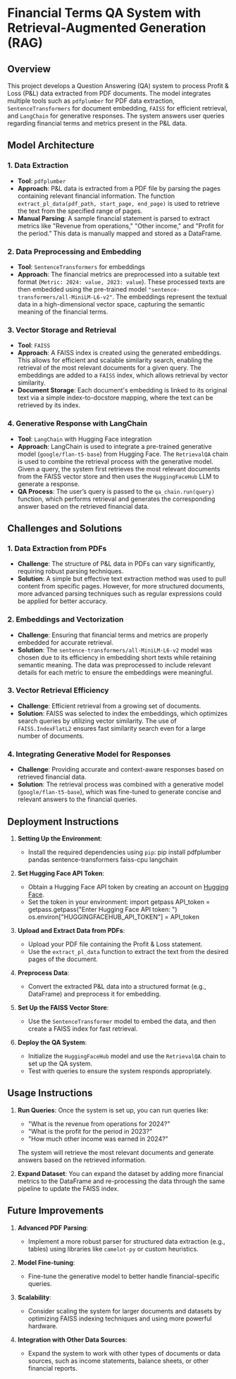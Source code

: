 # Financial Terms QA System with Retrieval-Augmented Generation (RAG)

## Overview

This project develops a Question Answering (QA) system to process Profit & Loss (P&L) data extracted from PDF documents. The model integrates multiple tools such as `pdfplumber` for PDF data extraction, `SentenceTransformers` for document embedding, `FAISS` for efficient retrieval, and `LangChain` for generative responses. The system answers user queries regarding financial terms and metrics present in the P&L data.

## Model Architecture

### 1. **Data Extraction**
   - **Tool**: `pdfplumber`
   - **Approach**: P&L data is extracted from a PDF file by parsing the pages containing relevant financial information. The function `extract_pl_data(pdf_path, start_page, end_page)` is used to retrieve the text from the specified range of pages.
   - **Manual Parsing**: A sample financial statement is parsed to extract metrics like "Revenue from operations," "Other income," and "Profit for the period." This data is manually mapped and stored as a DataFrame.

### 2. **Data Preprocessing and Embedding**
   - **Tool**: `SentenceTransformers` for embeddings
   - **Approach**: The financial metrics are preprocessed into a suitable text format (`Metric: 2024: value, 2023: value`). These processed texts are then embedded using the pre-trained model `"sentence-transformers/all-MiniLM-L6-v2"`. The embeddings represent the textual data in a high-dimensional vector space, capturing the semantic meaning of the financial terms.
   
### 3. **Vector Storage and Retrieval**
   - **Tool**: `FAISS`
   - **Approach**: A FAISS index is created using the generated embeddings. This allows for efficient and scalable similarity search, enabling the retrieval of the most relevant documents for a given query. The embeddings are added to a `FAISS` index, which allows retrieval by vector similarity.
   - **Document Storage**: Each document's embedding is linked to its original text via a simple index-to-docstore mapping, where the text can be retrieved by its index.

### 4. **Generative Response with LangChain**
   - **Tool**: `LangChain` with Hugging Face integration
   - **Approach**: LangChain is used to integrate a pre-trained generative model (`google/flan-t5-base`) from Hugging Face. The `RetrievalQA` chain is used to combine the retrieval process with the generative model. Given a query, the system first retrieves the most relevant documents from the FAISS vector store and then uses the `HuggingFaceHub` LLM to generate a response.
   - **QA Process**: The user’s query is passed to the `qa_chain.run(query)` function, which performs retrieval and generates the corresponding answer based on the retrieved financial data.

## Challenges and Solutions

### 1. **Data Extraction from PDFs**
   - **Challenge**: The structure of P&L data in PDFs can vary significantly, requiring robust parsing techniques.
   - **Solution**: A simple but effective text extraction method was used to pull content from specific pages. However, for more structured documents, more advanced parsing techniques such as regular expressions could be applied for better accuracy.

### 2. **Embeddings and Vectorization**
   - **Challenge**: Ensuring that financial terms and metrics are properly embedded for accurate retrieval.
   - **Solution**: The `sentence-transformers/all-MiniLM-L6-v2` model was chosen due to its efficiency in embedding short texts while retaining semantic meaning. The data was preprocessed to include relevant details for each metric to ensure the embeddings were meaningful.

### 3. **Vector Retrieval Efficiency**
   - **Challenge**: Efficient retrieval from a growing set of documents.
   - **Solution**: FAISS was selected to index the embeddings, which optimizes search queries by utilizing vector similarity. The use of `FAISS.IndexFlatL2` ensures fast similarity search even for a large number of documents.

### 4. **Integrating Generative Model for Responses**
   - **Challenge**: Providing accurate and context-aware responses based on retrieved financial data.
   - **Solution**: The retrieval process was combined with a generative model (`google/flan-t5-base`), which was fine-tuned to generate concise and relevant answers to the financial queries.

## Deployment Instructions

1. **Setting Up the Environment**:
   - Install the required dependencies using `pip`:
     pip install pdfplumber pandas sentence-transformers faiss-cpu langchain

2. **Set Hugging Face API Token**:
   - Obtain a Hugging Face API token by creating an account on [Hugging Face](https://huggingface.co/).
   - Set the token in your environment:
     import getpass
     API_token = getpass.getpass("Enter Hugging Face API token: ")
     os.environ["HUGGINGFACEHUB_API_TOKEN"] = API_token

3. **Upload and Extract Data from PDFs**:
   - Upload your PDF file containing the Profit & Loss statement.
   - Use the `extract_pl_data` function to extract the text from the desired pages of the document.

4. **Preprocess Data**:
   - Convert the extracted P&L data into a structured format (e.g., DataFrame) and preprocess it for embedding.

5. **Set Up the FAISS Vector Store**:
   - Use the `SentenceTransformer` model to embed the data, and then create a FAISS index for fast retrieval.

6. **Deploy the QA System**:
   - Initialize the `HuggingFaceHub` model and use the `RetrievalQA` chain to set up the QA system.
   - Test with queries to ensure the system responds appropriately.

## Usage Instructions

1. **Run Queries**: 
   Once the system is set up, you can run queries like:
   - "What is the revenue from operations for 2024?"
   - "What is the profit for the period in 2023?"
   - "How much other income was earned in 2024?"

   The system will retrieve the most relevant documents and generate answers based on the retrieved information.

2. **Expand Dataset**:
   You can expand the dataset by adding more financial metrics to the DataFrame and re-processing the data through the same pipeline to update the FAISS index.

## Future Improvements

1. **Advanced PDF Parsing**:
   - Implement a more robust parser for structured data extraction (e.g., tables) using libraries like `camelot-py` or custom heuristics.
   
2. **Model Fine-tuning**:
   - Fine-tune the generative model to better handle financial-specific queries.

3. **Scalability**:
   - Consider scaling the system for larger documents and datasets by optimizing FAISS indexing techniques and using more powerful hardware.

4. **Integration with Other Data Sources**:
   - Expand the system to work with other types of documents or data sources, such as income statements, balance sheets, or other financial reports.
